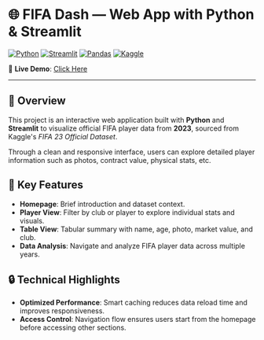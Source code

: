 # 🌐 FIFA Dash — Web App with Python & Streamlit

[![Python](https://img.shields.io/badge/Python-blue?logo=python)](https://www.python.org/)
[![Streamlit](https://img.shields.io/badge/Streamlit-ff4b4b?logo=streamlit&logoColor=white)](https://streamlit.io/)
[![Pandas](https://img.shields.io/badge/Pandas-150458?logo=pandas)](https://pandas.pydata.org/)
[![Kaggle](https://img.shields.io/badge/Kaggle-blue?logo=kaggle)](https://www.kaggle.com/)

🔗 **Live Demo**: [Click Here](https://fifa-dash-app.streamlit.app/)

---

## 📌 Overview

This project is an interactive web application built with **Python** and **Streamlit** to visualize official FIFA player data from **2023**, sourced from Kaggle's *FIFA 23 Official Dataset*.

Through a clean and responsive interface, users can explore detailed player information such as photos, contract value, physical stats, etc.

## 🚀 Key Features

- **Homepage**: Brief introduction and dataset context.
- **Player View**: Filter by club or player to explore individual stats and visuals.
- **Table View**: Tabular summary with name, age, photo, market value, and club.
- **Data Analysis**: Navigate and analyze FIFA player data across multiple years.
 

## 🔒 Technical Highlights

- **Optimized Performance**: Smart caching reduces data reload time and improves responsiveness.
- **Access Control**: Navigation flow ensures users start from the homepage before accessing other sections.
